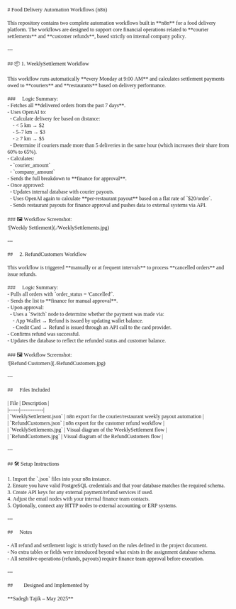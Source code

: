 <!DOCTYPE html PUBLIC "-//W3C//DTD HTML 4.01//EN" "http://www.w3.org/TR/html4/strict.dtd">
<html>
<head>
  <meta http-equiv="Content-Type" content="text/html; charset=utf-8">
  <meta http-equiv="Content-Style-Type" content="text/css">
  <title></title>
  <meta name="Generator" content="Cocoa HTML Writer">
  <meta name="CocoaVersion" content="2299.77">
  <style type="text/css">
    p.p1 {margin: 0.0px 0.0px 0.0px 0.0px; font: 12.0px Times; -webkit-text-stroke: #000000}
    p.p2 {margin: 0.0px 0.0px 0.0px 0.0px; font: 12.0px Times; -webkit-text-stroke: #000000; min-height: 14.0px}
    span.s1 {font-kerning: none}
  </style>
</head>
<body>
<p class="p1"><span class="s1"># Food Delivery Automation Workflows (n8n)</span></p>
<p class="p2"><span class="s1"></span><br></p>
<p class="p1"><span class="s1">This repository contains two complete automation workflows built in **n8n** for a food delivery platform. The workflows are designed to support core financial operations related to **courier settlements** and **customer refunds**, based strictly on internal company policy.</span></p>
<p class="p2"><span class="s1"></span><br></p>
<p class="p1"><span class="s1">---</span></p>
<p class="p2"><span class="s1"></span><br></p>
<p class="p1"><span class="s1">## 📦 1. WeeklySettlement Workflow</span></p>
<p class="p2"><span class="s1"></span><br></p>
<p class="p1"><span class="s1">This workflow runs automatically **every Monday at 9:00 AM** and calculates settlement payments owed to **couriers** and **restaurants** based on delivery performance.</span></p>
<p class="p2"><span class="s1"></span><br></p>
<p class="p1"><span class="s1">### 🔁 Logic Summary:</span></p>
<p class="p1"><span class="s1">- Fetches all **delivered orders from the past 7 days**.</span></p>
<p class="p1"><span class="s1">- Uses OpenAI to:</span></p>
<p class="p1"><span class="s1"><span class="Apple-converted-space">  </span>- Calculate delivery fee based on distance:</span></p>
<p class="p1"><span class="s1"><span class="Apple-converted-space">    </span>- &lt; 5 km → $2</span></p>
<p class="p1"><span class="s1"><span class="Apple-converted-space">    </span>- 5–7 km → $3</span></p>
<p class="p1"><span class="s1"><span class="Apple-converted-space">    </span>- ≥ 7 km → $5</span></p>
<p class="p1"><span class="s1"><span class="Apple-converted-space">  </span>- Determine if couriers made more than 5 deliveries in the same hour (which increases their share from 60% to 65%).</span></p>
<p class="p1"><span class="s1">- Calculates:</span></p>
<p class="p1"><span class="s1"><span class="Apple-converted-space">  </span>- `courier_amount`</span></p>
<p class="p1"><span class="s1"><span class="Apple-converted-space">  </span>- `company_amount`</span></p>
<p class="p1"><span class="s1">- Sends the full breakdown to **finance for approval**.</span></p>
<p class="p1"><span class="s1">- Once approved:</span></p>
<p class="p1"><span class="s1"><span class="Apple-converted-space">  </span>- Updates internal database with courier payouts.</span></p>
<p class="p1"><span class="s1"><span class="Apple-converted-space">  </span>- Uses OpenAI again to calculate **per-restaurant payout** based on a flat rate of `$20/order`.</span></p>
<p class="p1"><span class="s1"><span class="Apple-converted-space">  </span>- Sends restaurant payouts for finance approval and pushes data to external systems via API.</span></p>
<p class="p2"><span class="s1"></span><br></p>
<p class="p1"><span class="s1">### 🖼 Workflow Screenshot:</span></p>
<p class="p1"><span class="s1">![Weekly Settlement](./WeeklySettlements.jpg)</span></p>
<p class="p2"><span class="s1"></span><br></p>
<p class="p1"><span class="s1">---</span></p>
<p class="p2"><span class="s1"></span><br></p>
<p class="p1"><span class="s1">## 🔁 2. RefundCustomers Workflow</span></p>
<p class="p2"><span class="s1"></span><br></p>
<p class="p1"><span class="s1">This workflow is triggered **manually or at frequent intervals** to process **cancelled orders** and issue refunds.</span></p>
<p class="p2"><span class="s1"></span><br></p>
<p class="p1"><span class="s1">### 🔁 Logic Summary:</span></p>
<p class="p1"><span class="s1">- Pulls all orders with `order_status = 'Cancelled'`.</span></p>
<p class="p1"><span class="s1">- Sends the list to **finance for manual approval**.</span></p>
<p class="p1"><span class="s1">- Upon approval:</span></p>
<p class="p1"><span class="s1"><span class="Apple-converted-space">  </span>- Uses a `Switch` node to determine whether the payment was made via:</span></p>
<p class="p1"><span class="s1"><span class="Apple-converted-space">    </span>- App Wallet → Refund is issued by updating wallet balance.</span></p>
<p class="p1"><span class="s1"><span class="Apple-converted-space">    </span>- Credit Card → Refund is issued through an API call to the card provider.</span></p>
<p class="p1"><span class="s1">- Confirms refund was successful.</span></p>
<p class="p1"><span class="s1">- Updates the database to reflect the refunded status and customer balance.</span></p>
<p class="p2"><span class="s1"></span><br></p>
<p class="p1"><span class="s1">### 🖼 Workflow Screenshot:</span></p>
<p class="p1"><span class="s1">![Refund Customers](./RefundCustomers.jpg)</span></p>
<p class="p2"><span class="s1"></span><br></p>
<p class="p1"><span class="s1">---</span></p>
<p class="p2"><span class="s1"></span><br></p>
<p class="p1"><span class="s1">## 📁 Files Included</span></p>
<p class="p2"><span class="s1"></span><br></p>
<p class="p1"><span class="s1">| File | Description |</span></p>
<p class="p1"><span class="s1">|------|-------------|</span></p>
<p class="p1"><span class="s1">| `WeeklySettlement.json` | n8n export for the courier/restaurant weekly payout automation |</span></p>
<p class="p1"><span class="s1">| `RefundCustomers.json` | n8n export for the customer refund workflow |</span></p>
<p class="p1"><span class="s1">| `WeeklySettlements.jpg` | Visual diagram of the WeeklySettlement flow |</span></p>
<p class="p1"><span class="s1">| `RefundCustomers.jpg` | Visual diagram of the RefundCustomers flow |</span></p>
<p class="p2"><span class="s1"></span><br></p>
<p class="p1"><span class="s1">---</span></p>
<p class="p2"><span class="s1"></span><br></p>
<p class="p1"><span class="s1">## 🛠 Setup Instructions</span></p>
<p class="p2"><span class="s1"></span><br></p>
<p class="p1"><span class="s1">1. Import the `.json` files into your n8n instance.</span></p>
<p class="p1"><span class="s1">2. Ensure you have valid PostgreSQL credentials and that your database matches the required schema.</span></p>
<p class="p1"><span class="s1">3. Create API keys for any external payment/refund services if used.</span></p>
<p class="p1"><span class="s1">4. Adjust the email nodes with your internal finance team contacts.</span></p>
<p class="p1"><span class="s1">5. Optionally, connect any HTTP nodes to external accounting or ERP systems.</span></p>
<p class="p2"><span class="s1"></span><br></p>
<p class="p1"><span class="s1">---</span></p>
<p class="p2"><span class="s1"></span><br></p>
<p class="p1"><span class="s1">## 📌 Notes</span></p>
<p class="p2"><span class="s1"></span><br></p>
<p class="p1"><span class="s1">- All refund and settlement logic is strictly based on the rules defined in the project document.</span></p>
<p class="p1"><span class="s1">- No extra tables or fields were introduced beyond what exists in the assignment database schema.</span></p>
<p class="p1"><span class="s1">- All sensitive operations (refunds, payouts) require finance team approval before execution.</span></p>
<p class="p2"><span class="s1"></span><br></p>
<p class="p1"><span class="s1">---</span></p>
<p class="p2"><span class="s1"></span><br></p>
<p class="p1"><span class="s1">## 👨‍💻 Designed and Implemented by</span></p>
<p class="p2"><span class="s1"></span><br></p>
<p class="p1"><span class="s1">**Sadegh Tajik – May 2025**</span></p>
</body>
</html>
